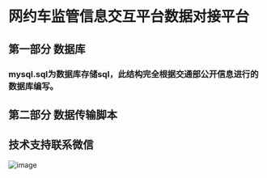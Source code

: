 # 网约车监管信息交互平台数据对接平台

## 第一部分  数据库
### mysql.sql为数据库存储sql，此结构完全根据交通部公开信息进行的数据库编写。


## 第二部分  数据传输脚本

## 技术支持联系微信
![image](https://bj.bcebos.com/v1/dachefile/webimages/wximg.jpg)

